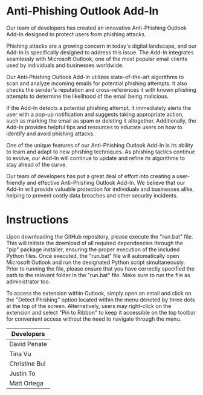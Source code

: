 # Anti-Phishing Outlook Add-In #
Our team of developers has created an innovative Anti-Phishing Outlook Add-In designed to protect users from phishing attacks.

Phishing attacks are a growing concern in today's digital landscape, and our Add-In is specifically designed to address this issue. The Add-In integrates seamlessly with Microsoft Outlook, one of the most popular email clients used by individuals and businesses worldwide.

Our Anti-Phishing Outlook Add-In utilizes state-of-the-art algorithms to scan and analyze incoming emails for potential phishing attempts. It also checks the sender's reputation and cross-references it with known phishing attempts to determine the likelihood of the email being malicious.

If the Add-In detects a potential phishing attempt, it immediately alerts the user with a pop-up notification and suggests taking appropriate action, such as marking the email as spam or deleting it altogether. Additionally, the Add-In provides helpful tips and resources to educate users on how to identify and avoid phishing attacks.

One of the unique features of our Anti-Phishing Outlook Add-In is its ability to learn and adapt to new phishing techniques. As phishing tactics continue to evolve, our Add-In will continue to update and refine its algorithms to stay ahead of the curve.

Our team of developers has put a great deal of effort into creating a user-friendly and effective Anti-Phishing Outlook Add-In. We believe that our Add-In will provide valuable protection for individuals and businesses alike, helping to prevent costly data breaches and other security incidents.

# Instructions #
Upon downloading the GitHub repository, please execute the "run.bat" file. This will initiate the download of all required dependencies through the "pip" package installer, ensuring the proper execution of the included Python files. Once executed, the "run.bat" file will automatically open Microsoft Outlook and run the designated Python script simultaneously. Prior to running the file, please ensure that you have correctly specified the path to the relevant folder in the "run.bat" file. Make sure to run the file as administrator too.

To access the extension within Outlook, simply open an email and click on the "Detect Phishing" option located within the menu denoted by three dots at the top of the screen. Alternatively, users may right-click on the extension and select "Pin to Ribbon" to keep it accessible on the top toolbar for convenient access without the need to navigate through the menu.

Developers |
------------- |
David Penate |
Tina Vu |
Christine Bui |
Justin To |
Matt Ortega |
